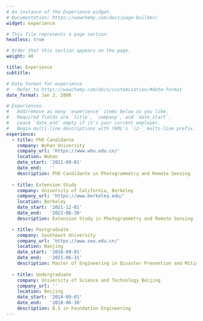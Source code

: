 ```yaml
---
# An instance of the Experience widget.
# Documentation: https://wowchemy.com/docs/page-builder/
widget: experience

# This file represents a page section.
headless: true

# Order that this section appears on the page.
weight: 40

title: Experience
subtitle:

# Date format for experience
#   Refer to https://wowchemy.com/docs/customization/#date-format
date_format: Jan 2, 2006

# Experiences.
#   Add/remove as many `experience` items below as you like.
#   Required fields are `title`, `company`, and `date_start`.
#   Leave `date_end` empty if it's your current employer.
#   Begin multi-line descriptions with YAML's `|2-` multi-line prefix.
experience:
  - title: PhD Candidante
    company: Wuhan University
    company_url: 'https://www.whu.edu.cn/'
    location: Wuhan
    date_start: '2021-09-01'
    date_end:   ''
    description: PhD Candidante in Photogrammetry and Remote Sensing
    
  - title: Extension Study
    company: University of California, Berkeley
    company_url: 'https://www.berkeley.edu/'
    location: Berkeley
    date_start: '2021-12-01'
    date_end:   '2022-06-30'
    description: Extension Study in Photogrammetry and Remote Sensing

  - title: Postgraduate
    company: Southeast University
    company_url: 'https://www.seu.edu.cn/'
    location: Nanjing
    date_start: '2018-09-01'
    date_end:   '2021-06-31'
    description: Master of Engineering in Disaster Prevention and Mitigation Engineering
        
  - title: Undergraduate
    company: University of Science and Technology Beijing
    company_url: ''
    location: Beijing
    date_start: '2014-09-01'
    date_end:   '2018-06-30'
    description: B.S in Foundation Engineering
---
```

